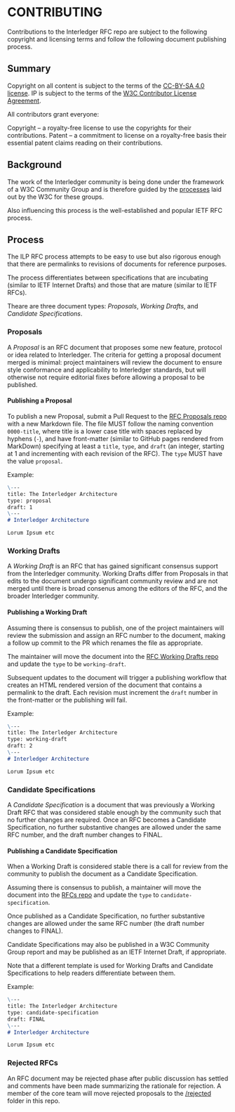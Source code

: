 # CONTRIBUTING

Contributions to the Interledger RFC repo are subject to the following copyright and licensing terms and follow the following document publishing process.

## Summary

Copyright on all content is subject to the terms of the [CC-BY-SA 4.0 license](LICENSE).
IP is subject to the terms of the [W3C Contributor License Agreement](https://www.w3.org/community/about/agreements/cla/).

All contributors grant everyone:

Copyright – a royalty-free license to use the copyrights for their contributions.
Patent – a commitment to license on a royalty-free basis their essential patent claims reading on their contributions.

## Background

The work of the Interledger community is being done under the framework of a W3C Community Group and is therefore guided by the [processes](https://www.w3.org/community/about/agreements/) laid out by the W3C for these groups.

Also influencing this process is the well-established and popular IETF RFC process.

## Process

The ILP RFC process attempts to be easy to use but also rigorous enough that there are permalinks to revisions of documents for reference purposes.

The process differentiates between specifications that are incubating (similar to IETF Internet Drafts) and those that are mature (similar to IETF RFCs).

Theare are three document types: *Proposals*, *Working Drafts*, and *Candidate Specifications*.

### Proposals
A _Proposal_ is an RFC document that proposes some new feature, protocol or idea related to Interledger. The criteria for getting a proposal document merged is minimal: project maintainers will review the document to ensure style conformance and applicability to Interledger standards, but will otherwise not require editorial fixes before allowing a proposal to be published.

#### Publishing a Proposal
To publish a new Proposal, submit a Pull Request to the [RFC Proposals repo](https://github.com/interledger/rfcs/proposals) with a new Markdown file. The file MUST follow the naming convention `0000-title`, where title is a lower case title with spaces replaced by hyphens (`-`), and have front-matter (similar to GitHub pages rendered from MarkDown) specifying at least a `title`, `type`, and `draft` (an integer, starting at 1 and incrementing with each revision of the RFC). The `type` MUST have the value `proposal`.

Example:
```markdown
\---
title: The Interledger Architecture
type: proposal
draft: 1
\---
# Interledger Architecture

Lorum Ipsum etc
```

### Working Drafts 
A _Working Draft_ is an RFC that has gained significant consensus support from the Interledger community. Working Drafts differ from Proposals in that edits to the document undergo significant community review and are not merged until there is broad consenus among the editors of the RFC, and the broader Interledger community.

#### Publishing a Working Draft
Assuming there is consensus to publish, one of the project maintainers will review the submission and assign an RFC number to the document, making a follow up commit to the PR which renames the file as appropriate. 

The maintainer will move the document into the [RFC Working Drafts repo](https://github.com/interledger/rfcs/working-drafts) and update the `type` to be `working-draft`. 

Subsequent updates to the document will trigger a publishing workflow that creates an HTML rendered version of the document that contains a permalink to the draft. Each revision must increment the `draft` number in the front-matter or the publishing will fail.

Example:
```markdown
\---
title: The Interledger Architecture
type: working-draft
draft: 2
\---
# Interledger Architecture

Lorum Ipsum etc
```

### Candidate Specifications
A _Candidate Specification_ is a document that was previously a Working Draft RFC that was considered stable enough by the community such that no further changes are required. Once an RFC becomes a Candidate Specification, no further substantive changes are allowed under the same RFC number, and the draft number changes to FINAL.

#### Publishing a Candidate Specification
When a Working Draft is considered stable there is a call for review from the community to publish the document as a Candidate Specification.

Assuming there is consensus to publish, a maintainer will move the document into the [RFCs repo](https://github.com/interledger/rfcs) and update the `type` to `candidate-specification`. 

Once published as a Candidate Specification, no further substantive changes are allowed under the same RFC number (the draft number changes to FINAL).

Candidate Specifications may also be published in a W3C Community Group report and may be published as an IETF Internet Draft, if appropriate.

Note that a different template is used for Working Drafts and Candidate Specifications to help readers differentiate between them.

Example:
```markdown
\---
title: The Interledger Architecture
type: candidate-specification
draft: FINAL
\---
# Interledger Architecture

Lorum Ipsum etc
```

### Rejected RFCs
An RFC document may be rejected phase after public discussion has settled and comments have been made summarizing the rationale for rejection. A member of the core team will move rejected proposals to the [/rejected](https://github.com/interledger/rfcs/rejected) folder in this repo.
